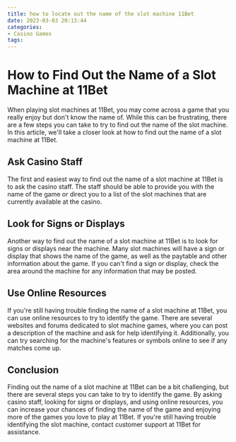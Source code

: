 ```yaml
---
title: how to locate out the name of the slot machine 11Bet
date: 2023-03-03 20:13:44
categories:
- Casino Games
tags:
---
```

# How to Find Out the Name of a Slot Machine at 11Bet

When playing slot machines at 11Bet, you may come across a game that you really enjoy but don't know the name of. While this can be frustrating, there are a few steps you can take to try to find out the name of the slot machine. In this article, we'll take a closer look at how to find out the name of a slot machine at 11Bet.

## Ask Casino Staff

The first and easiest way to find out the name of a slot machine at 11Bet is to ask the casino staff. The staff should be able to provide you with the name of the game or direct you to a list of the slot machines that are currently available at the casino.

## Look for Signs or Displays

Another way to find out the name of a slot machine at 11Bet is to look for signs or displays near the machine. Many slot machines will have a sign or display that shows the name of the game, as well as the paytable and other information about the game. If you can't find a sign or display, check the area around the machine for any information that may be posted.

## Use Online Resources

If you're still having trouble finding the name of a slot machine at 11Bet, you can use online resources to try to identify the game. There are several websites and forums dedicated to slot machine games, where you can post a description of the machine and ask for help identifying it. Additionally, you can try searching for the machine's features or symbols online to see if any matches come up.

## Conclusion

Finding out the name of a slot machine at 11Bet can be a bit challenging, but there are several steps you can take to try to identify the game. By asking casino staff, looking for signs or displays, and using online resources, you can increase your chances of finding the name of the game and enjoying more of the games you love to play at 11Bet. If you're still having trouble identifying the slot machine, contact customer support at 11Bet for assistance.